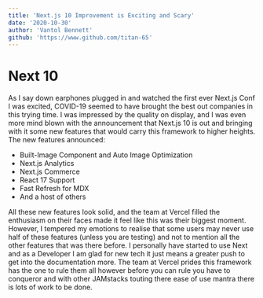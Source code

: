 ```yaml
---
title: 'Next.js 10 Improvement is Exciting and Scary'
date: '2020-10-30'
author: 'Vantol Bennett'
github: 'https://www.github.com/titan-65'
---
```

# Next 10 

As I say down earphones plugged in and watched the first ever Next.js Conf I was excited, COVID-19 seemed to have brought the
best out companies in this trying time. I was impressed by the quality on display, and I was even more mind blown with the
announcement that Next.js 10 is out and bringing with it some new features that would carry this framework to higher heights.
The new features announced:
- Built-Image Component and Auto Image Optimization 
- Next.js Analytics 
- Next.js Commerce 
- React 17 Support 
- Fast Refresh for MDX 
- And a host of others
 
 All these new features look solid, and the team at Vercel filled the enthusiasm on their faces made it feel like this was their biggest moment.
 However, I tempered my emotions to realise that some users may never use half of these features (unless you are testing)
 and not to mention all the other features that was there before. I personally have started to use Next and as a Developer
 I am glad for new tech it just means a greater push to get into the documentation more. The team at Vercel prides this framework 
 has the one to rule them all however before you can rule you have to conqueror and with other JAMstacks touting there ease of use mantra
 there is lots of work to be done.
